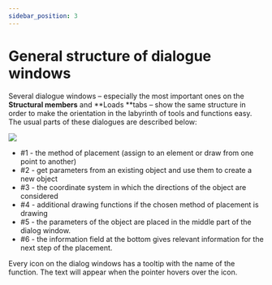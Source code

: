 ```yaml
---
sidebar_position: 3
---
```

# General structure of dialogue windows

Several dialogue windows – especially the most important ones on the **Structural members** and **Loads **tabs – show the same structure in order to make the orientation in the labyrinth of tools and functions easy. The usual parts of these dialogues are described below:

<!-- /wp:paragraph -->

<!-- wp:image {"align":"center","id":7409,"width":372,"height":517,"sizeSlug":"full","linkDestination":"media"} -->

[![](https://consteelsoftware.com/wp-content/uploads/2021/04/2-3-dialog-1.png)](./img/wp-content-uploads-2021-04-2-3-dialog-1.png)

<!-- /wp:image -->

<!-- wp:list -->

- \#1 - the method of placement (assign to an element or draw from one point to another)
- \#2 - get parameters from an existing object and use them to create a new object
- \#3 - the coordinate system in which the directions of the object are considered
- \#4 - additional drawing functions if the chosen method of placement is drawing
- \#5 - the parameters of the object are placed in the middle part of the dialog window.
- \#6 - the information field at the bottom gives relevant information for the next step of the placement.

<!-- /wp:list -->

<!-- wp:paragraph -->

Every icon on the dialog windows has a tooltip with the name of the function. The text will appear when the pointer hovers over the icon.

<!-- /wp:paragraph -->
